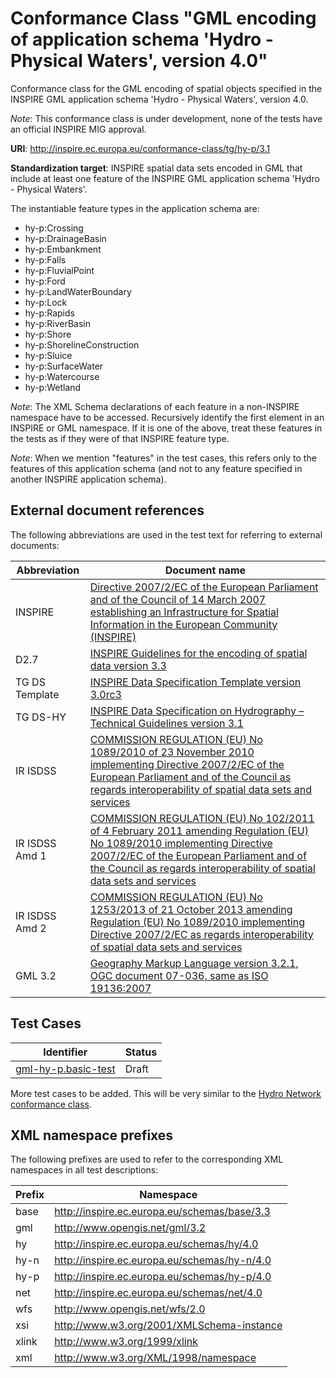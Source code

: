 # Conformance Class "GML encoding of application schema 'Hydro - Physical Waters', version 4.0"

Conformance class for the GML encoding of spatial objects specified in the INSPIRE GML application schema 'Hydro - Physical Waters', version 4.0.

*Note*: This conformance class is under development, none of the tests have an official INSPIRE MIG approval.

**URI**: http://inspire.ec.europa.eu/conformance-class/tg/hy-p/3.1 

**Standardization target**: INSPIRE spatial data sets encoded in GML that include at least one feature of the INSPIRE GML application schema 'Hydro - Physical Waters'.

The instantiable feature types in the application schema are:
* hy-p:Crossing
* hy-p:DrainageBasin
* hy-p:Embankment
* hy-p:Falls
* hy-p:FluvialPoint
* hy-p:Ford
* hy-p:LandWaterBoundary
* hy-p:Lock
* hy-p:Rapids
* hy-p:RiverBasin
* hy-p:Shore
* hy-p:ShorelineConstruction
* hy-p:Sluice
* hy-p:SurfaceWater
* hy-p:Watercourse
* hy-p:Wetland

*Note*: The XML Schema declarations of each feature in a non-INSPIRE namespace have to be accessed. Recursively identify the first element in an INSPIRE or GML namespace. If it is one of the above, treat these features in the tests as if they were of that INSPIRE feature type.

*Note*: When we mention "features" in the test cases, this refers only to the features of this application schema (and not to any feature specified in another INSPIRE application schema).

## External document references

The following abbreviations are used in the test text for referring to external documents:

Abbreviation                     | Document name
-------------------------------- | --------------------------------------------------
INSPIRE <a name="ref_INSPIRE"></a> | [Directive 2007/2/EC of the European Parliament and of the Council of 14 March 2007 establishing an Infrastructure for Spatial Information in the European Community (INSPIRE)](http://eur-lex.europa.eu/legal-content/EN/TXT/PDF/?uri=CELEX:32007L0002&from=EN)
D2.7 <a name="ref_D2_7"></a>   | [INSPIRE Guidelines for the encoding of spatial data version 3.3](http://inspire.jrc.ec.europa.eu/documents/Data_Specifications/D2.7_v3.3.pdf)
TG DS Template <a name="ref_TG_DS_tmpl"></a>   | [INSPIRE Data Specification Template version 3.0rc3](http://inspire.jrc.ec.europa.eu/documents/Data_Specifications/INSPIRE_DataSpecification_Template_v3.0rc3.pdf)
TG DS-HY <a name="ref_TG_DS_HY"></a>   | [INSPIRE Data Specification on Hydrography – Technical Guidelines version 3.1](http://inspire.ec.europa.eu/documents/Data_Specifications/INSPIRE_DataSpecification_HY_v3.1.pdf)
IR ISDSS <a name="ref_IR_ISDSS"></a>   | [COMMISSION REGULATION (EU) No 1089/2010 of 23 November 2010 implementing Directive 2007/2/EC of the European Parliament and of the Council as regards interoperability of spatial data sets and services](http://eur-lex.europa.eu/legal-content/EN/TXT/PDF/?uri=OJ:L:2010:323:FULL&from=EN)
IR ISDSS Amd 1 <a name="ref_IR_ISDSS_Amd1"></a>   | [COMMISSION REGULATION (EU) No 102/2011 of 4 February 2011 amending Regulation (EU) No 1089/2010 implementing Directive 2007/2/EC of the European Parliament and of the Council as regards interoperability of spatial data sets and services](http://eur-lex.europa.eu/legal-content/EN/TXT/PDF/?uri=CELEX:32011R0102&from=EN)
IR ISDSS Amd 2 <a name="ref_IR_ISDSS_Amd2"></a>   | [COMMISSION REGULATION (EU) No 1253/2013 of 21 October 2013 amending Regulation (EU) No 1089/2010 implementing Directive 2007/2/EC as regards interoperability of spatial data sets and services](http://eur-lex.europa.eu/LexUriServ/LexUriServ.do?uri=OJ:L:2013:331:0001:0267:EN:PDF)
GML 3.2 <a name="ref_GML32"/>  | [Geography Markup Language version 3.2.1, OGC document 07-036, same as ISO 19136:2007](http://portal.opengeospatial.org/files/?artifact_id=20509) 

## Test Cases

| Identifier                                                        | Status   |
| ----------------------------------------------------------------- | -------- |
| [gml-hy-p.basic-test](gml-hy-p.basic-test.md)  | Draft  |

More test cases to be added. This will be very similar to the [Hydro Network conformance class](../cc-hy-n/README.md).

## XML namespace prefixes <a name="namespaces"></a>

The following prefixes are used to refer to the corresponding XML namespaces in all test descriptions:

Prefix         | Namespace
-------------- | -------------------------------------------------
base           | http://inspire.ec.europa.eu/schemas/base/3.3
gml            | http://www.opengis.net/gml/3.2
hy             | http://inspire.ec.europa.eu/schemas/hy/4.0
hy-n           | http://inspire.ec.europa.eu/schemas/hy-n/4.0
hy-p           | http://inspire.ec.europa.eu/schemas/hy-p/4.0
net            | http://inspire.ec.europa.eu/schemas/net/4.0
wfs            | http://www.opengis.net/wfs/2.0
xsi            | http://www.w3.org/2001/XMLSchema-instance
xlink          | http://www.w3.org/1999/xlink
xml            | http://www.w3.org/XML/1998/namespace